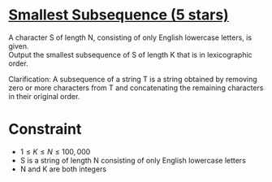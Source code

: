 # [Smallest Subsequence (5 stars)](https://atcoder.jp/contests/typical90/tasks/typical90_f)
A character S of length N, consisting of only English lowercase letters, is given. \
Output the smallest subsequence of S of length K that is in lexicographic order.

Clarification: A subsequence of a string T is a string obtained by removing zero or more characters from T and concatenating the remaining characters in their original order.

# Constraint
- $1 \le K \le N \le 100,000$
- S is a string of length N consisting of only English lowercase letters
- N and K are both integers